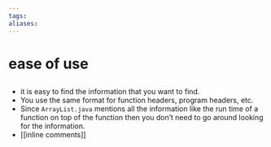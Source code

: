 ```yaml
---
tags: 
aliases:
---
```

# ease of use
##
- it is easy to find the information that you want to find.
- You use the same format for function headers, program headers, etc.
- Since `ArrayList.java` mentions all the information like the run time of a function on top of the function then you don’t need to go around looking for the information. 
- [[inline comments]]